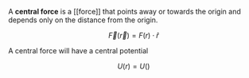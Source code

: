 A **central force** is a [[force]] that points away or towards the origin and depends only on the distance from the origin.

$$
\vec{F}(\vec{r}) = F(r)\cdot\hat{r}
$$

A central force will have a central potential 

$$
U(r) = U()
$$